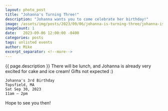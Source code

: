 ```yaml
---
layout: photo_post
title: "Johanna's Turning Three!"
description: "Johanna wants you to come celebrate her birthday!"
image: /assets/img/posts/2023/09/06/johanna-is-turning-three/johanna-is-turning-three-preview.jpg
imageCount: 1
date:   2023-09-06 12:00:00 -0400
categories: posts
tags: unlisted events
author: Mike
excerpt_separator: <!--more-->
---
```


{{ page.description }} <!--more--> There will be lunch, and Johanna is already very excited for cake and ice cream! Gifts not expected :)

    Johanna's 3rd Birthday
    Topsfield, MA
    Sat Sep 30, 2023
    11am – 2pm

Hope to see you then!
